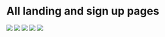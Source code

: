 # All landing and sign up pages
<a href="https://github.com/djswain9/landing-page/tree/main/pages/signup-page-1_2022"><img src="https://github.com/djswain9/landing-page/blob/main/images/signup-page-1_2022.png"></a>
<a href="https://github.com/djswain9/landing-page/tree/main/pages/signup-page-2_2022"><img src="https://github.com/djswain9/landing-page/blob/main/images/signup-page-2_2022.png"></a>
<a href="https://github.com/djswain9/landing-page/tree/main/pages/signup-page-3_2022"><img src="https://github.com/djswain9/landing-page/blob/main/images/signup-page-3_2022.png"></a>
<a href="https://github.com/djswain9/landing-page/tree/main/pages/signup-page-4_2022"><img src="https://github.com/djswain9/landing-page/blob/main/images/signup-page-4_2022.png"></a>
<a href="https://github.com/djswain9/landing-page/tree/main/hacktober2022/page_2"><img src="https://github.com/djswain9/landing-page/blob/main/images/page_2.png"></a>
